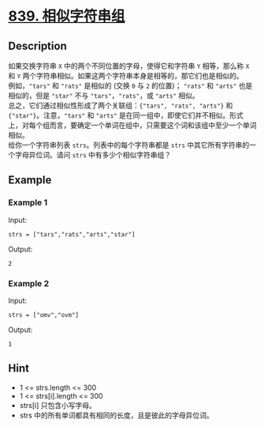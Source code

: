 # [839. 相似字符串组](https://leetcode.cn/problems/similar-string-groups/)
## Description
如果交换字符串 `X` 中的两个不同位置的字母，使得它和字符串 `Y` 相等，那么称 `X` 和 `Y` 两个字符串相似。如果这两个字符串本身是相等的，那它们也是相似的。  
例如，`"tars"` 和 `"rats"` 是相似的 (交换 `0` 与 `2` 的位置)； `"rats"` 和 `"arts"` 也是相似的，但是 `"star"` 不与 `"tars"`，`"rats"`，或 `"arts"` 相似。  
总之，它们通过相似性形成了两个关联组：`{"tars", "rats", "arts"}` 和 `{"star"}`。注意，`"tars"` 和 `"arts"` 是在同一组中，即使它们并不相似。形式上，对每个组而言，要确定一个单词在组中，只需要这个词和该组中至少一个单词相似。  
给你一个字符串列表 `strs`。列表中的每个字符串都是 `strs` 中其它所有字符串的一个字母异位词。请问 `strs` 中有多少个相似字符串组？
## Example
### Example 1
Input:  
```
strs = ["tars","rats","arts","star"]
```
Output:
```
2
```
### Example 2
Input:  
```
strs = ["omv","ovm"]
```
Output:
```
1
```
## Hint
- 1 <= strs.length <= 300
- 1 <= strs[i].length <= 300
- strs[i] 只包含小写字母。
- strs 中的所有单词都具有相同的长度，且是彼此的字母异位词。
